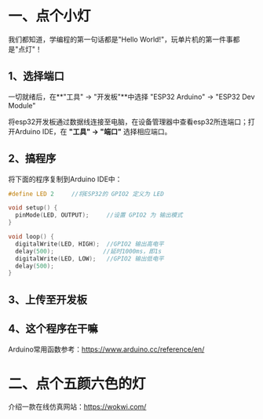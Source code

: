 # 一、点个小灯

我们都知道，学编程的第一句话都是"Hello World!"，玩单片机的第一件事都是"点灯"！



## 1、选择端口

一切就绪后，在**"工具" -> "开发板"**中选择 "ESP32 Arduino" -> "ESP32 Dev Module" 

将esp32开发板通过数据线连接至电脑，在设备管理器中查看esp32所连端口；打开Arduino IDE，在 **"工具" -> "端口"** 选择相应端口。



## 2、搞程序

将下面的程序复制到Arduino IDE中：

```c++
#define LED 2     //将ESP32的 GPIO2 定义为 LED

void setup() {
  pinMode(LED, OUTPUT);     //设置 GPIO2 为 输出模式
}

void loop() {
  digitalWrite(LED, HIGH);  //GPIO2 输出高电平
  delay(500);              //延时1000ms，即1s
  digitalWrite(LED, LOW);   //GPIO2 输出低电平
  delay(500);
}
```



## 3、上传至开发板





## 4、这个程序在干嘛

Arduino常用函数参考：https://www.arduino.cc/reference/en/



# 二、点个五颜六色的灯

介绍一款在线仿真网站：https://wokwi.com/
